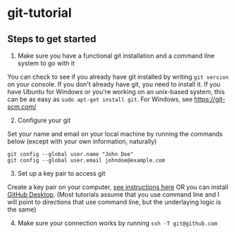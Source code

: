 # git-tutorial

## Steps to get started

1. Make sure you have a functional git installation and a command line system to go with it

You can check to see if you already have git installed by writing `git version` on your console. If you don't already have git, you need to install it. If you have Ubuntu for Windows or you're working on an unix-based system, this can be as easy as 
`sudo apt-get install git`. For Windows, see https://git-scm.com/

2. Configure your git

Set your name and email on your local machine by running the commands below (except with your own information, naturally)
```
git config --global user.name "John Doe" 
git config --global user.email johndoe@example.com 
``` 

3. Set up a key pair to access git

Create a key pair on your computer, [see instructions here](https://help.github.com/en/articles/generating-a-new-ssh-key-and-adding-it-to-the-ssh-agent) OR you can install [GitHub Desktop](https://desktop.github.com/). (Most tutorials assume that you use command line and I will point to directions that use command line, but the underlaying logic is the same)

4. Make sure your connection works by running `ssh -T git@github.com`
